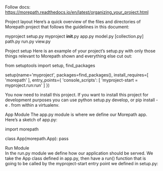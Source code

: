 Follow docs:
https://morepath.readthedocs.io/en/latest/organizing_your_project.html

Project layout
Here’s a quick overview of the files and directories of Morepath project that follows the guidelines in this document:

myproject
    setup.py
    myproject
         __init__.py
        app.py
        model.py
        [collection.py]
        path.py
        run.py
        view.py

Project setup
Here is an example of your project’s setup.py with only those things relevant to Morepath shown and everything else cut out:

from setuptools import setup, find_packages

setup(name='myproject',
      packages=find_packages(),
      install_requires=[
         'morepath'
      ],
      entry_points={
         'console_scripts': [
          'myproject-start = myproject.run:run'
          ]
      })
      
      

You now need to install this project. If you want to install this project for development purposes you can use python setup.py develop, or pip install -e . from within a virtualenv.
      
App Module
The app.py module is where we define our Morepath app. Here’s a sketch of app.py:

import morepath

class App(morepath.App):
    pass
    
Run Module    
In the run.py module we define how our application should be served. We take the App class defined in app.py, then have a run() function that is going to be called by the myproject-start entry point we defined in setup.py: